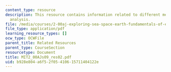 ```yaml
---
content_type: resource
description: This resource contains information related to different methods for dimensional
  analysis.
file: /media/courses/2-00aj-exploring-sea-space-earth-fundamentals-of-engineering-design-spring-2009/b928e804a6f52f05410615711404122e_MIT2_00AJs09_res02.pdf
file_type: application/pdf
learning_resource_types: []
ocw_type: OCWFile
parent_title: Related Resources
parent_type: CourseSection
resourcetype: Document
title: MIT2_00AJs09_res02.pdf
uid: b928e804-a6f5-2f05-4106-15711404122e
---
```


